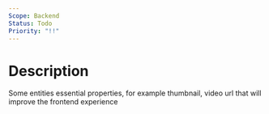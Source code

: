 ```yaml
---
Scope: Backend
Status: Todo
Priority: "!!"
---
```


# Description
Some entities essential properties, for example thumbnail, video url that will improve the frontend experience
